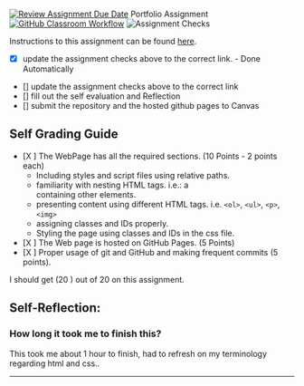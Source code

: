 [![Review Assignment Due Date](https://classroom.github.com/assets/deadline-readme-button-24ddc0f5d75046c5622901739e7c5dd533143b0c8e959d652212380cedb1ea36.svg)](https://classroom.github.com/a/cVDVbTjj)
Portfolio Assignment
[![GitHub Classroom Workflow](https://github.com/IT3049C-Lively-FA23/online-portfolio-Abuerrdg/actions/workflows/classroom.yml/badge.svg)](https://github.com/IT3049C-Lively-FA23/online-portfolio-Abuerrdg/actions/workflows/classroom.yml)
![Assignment Checks](https://github.com/IT3049C/1.student-portfolio/workflows/Assignment%20Checks/badge.svg)

Instructions to this assignment can be found [here](https://reedws.github.io/IT3049C/coursework/assignments/online-portfolio/).

- [x] update the assignment checks above to the correct link. - Done Automatically
- [] update the assignment checks above to the correct link
- [] fill out the self evaluation and Reflection
- [] submit the repository and the hosted github pages to Canvas

## Self Grading Guide
<!--- put an x in each of the completed sections below .. e.g. [x] Task 1 --->

- [X ] The WebPage has all the required sections. (10 Points - 2 points each)
  - Including styles and script files using relative paths.
  - familiarity with nesting HTML tags. i.e.: a <div> containing other elements.
  - presenting content using different HTML tags. i.e. `<ol>`, `<ul>`, `<p>`, `<img>`
  - assigning classes and IDs properly.
  - Styling the page using classes and IDs in the css file.
- [X ] The Web page is hosted on GitHub Pages. (5 Points)
- [X ] Proper usage of git and GitHub and making frequent commits (5 points).

<!--- Update the following line with your grade --->
I should get (20 ) out of 20 on this assignment.

## Self-Reflection:


### How long it took me to finish this?
This took me about 1 hour to finish, had to refresh on my terminology regarding html and css..

-----------------------
